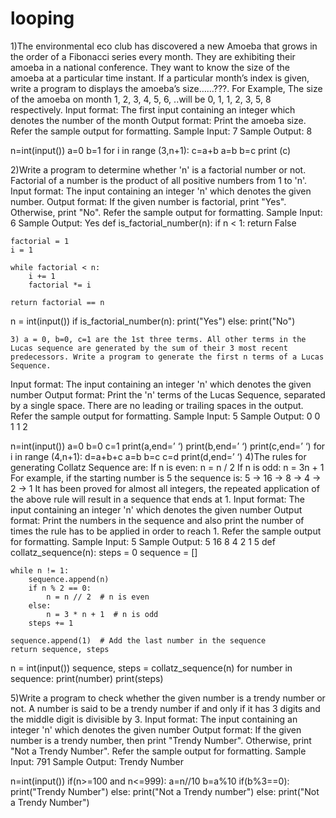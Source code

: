 # looping
1)The environmental eco club has discovered a new Amoeba that grows in the order of a Fibonacci series every month. They are exhibiting their amoeba in a national conference. They want to know the size of the amoeba at a particular time instant. If a particular month’s index is given, write a  program to displays the amoeba’s size……???. For Example, The size of the amoeba on month 1, 2, 3, 4, 5, 6, ..will be 0, 1, 1, 2, 3, 5, 8 respectively.
Input format:
The first input containing an integer which denotes the number of the month
Output format:
Print the amoeba size.
Refer the sample output for formatting.
Sample Input:
7
Sample Output:
8

n=int(input())
a=0
b=1
for i in range (3,n+1):
	c=a+b
	a=b
	b=c
print (c)

2)Write a program to determine whether 'n' is a factorial number or not. Factorial of a number is the product of all positive numbers from 1 to 'n'.
Input format:
The input containing an integer 'n' which denotes the given number.
Output format:
If the given number is factorial, print "Yes". Otherwise, print "No".
Refer the sample output for formatting.
Sample Input:
6
Sample Output:
Yes
def is_factorial_number(n):
    if n < 1:
        return False

    factorial = 1
    i = 1

    while factorial < n:
        i += 1
        factorial *= i

    return factorial == n
n = int(input())
if is_factorial_number(n):
    print("Yes")
else:
    print("No")

    3) a = 0, b=0, c=1 are the 1st three terms. All other terms in the Lucas sequence are generated by the sum of their 3 most recent predecessors. Write a program to generate the first n terms of a Lucas Sequence.
Input format:
The input containing an integer 'n' which denotes the given number
Output format:
Print the  'n' terms of the Lucas Sequence, separated by a single space. There are no leading or trailing spaces in the output.
Refer the sample output for formatting.
Sample Input:
5
Sample Output:
0 0 1 1 2

n=int(input())
a=0
b=0
c=1
print(a,end=’ ‘)
print(b,end=’ ‘)
print(c,end=’ ‘)
for i in range (4,n+1):
	d=a+b+c
	a=b
	b=c
	c=d
	print(d,end=’ ‘)
 4)The rules for generating Collatz Sequence are:
If n is even:   n = n / 2
If n is odd:    n = 3n + 1
For example, if the starting number is 5 the sequence is:
5 -> 16 -> 8 -> 4 -> 2 -> 1
It has been proved for almost all integers, the repeated application of the above rule will result in a sequence that ends at 1.
Input format:
The input containing an integer 'n' which denotes the given number
Output format:
Print the numbers in the sequence and also print the number of times the rule has to be applied in order to reach 1.
Refer the sample output for formatting.
Sample Input:
5
Sample Output:
5
16
8
4
2
1
5
def collatz_sequence(n):
    steps = 0
    sequence = []

    while n != 1:
        sequence.append(n)
        if n % 2 == 0:
            n = n // 2  # n is even
        else:
            n = 3 * n + 1  # n is odd
        steps += 1

    sequence.append(1)  # Add the last number in the sequence
    return sequence, steps

n = int(input())
sequence, steps = collatz_sequence(n)
for number in sequence:
    print(number)
print(steps)

5)Write a program to check whether the given number is a trendy number or not. A number is said to be a trendy number if and only if it has 3 digits and the middle digit is divisible by 3.
Input format:
The input containing an integer 'n' which denotes the given number
Output format:
If the given number is a trendy number, then print "Trendy Number". Otherwise, print "Not a Trendy Number".
Refer the sample output for formatting.
Sample Input:
791
Sample Output:
Trendy Number

n=int(input())
if(n>=100 and n<=999):
    a=n//10
    b=a%10
    if(b%3==0):
        print("Trendy Number")
    else:
        print("Not a Trendy number")
else:
    print("Not a Trendy Number")



